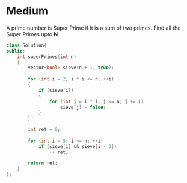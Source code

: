 # Medium

A prime number is Super Prime if it is a sum of two primes. Find all the Super Primes upto **N**.

```cpp
class Solution{
public:
    int superPrimes(int n)
    {
        vector<bool> sieve(n + 1, true);
        
        for (int i = 2; i * i <= n; ++i)
        {
            if (sieve[i])
            {
                for (int j = i * i; j <= n; j += i)
                    sieve[j] = false;
            }
        }
        
        int ret = 0;
        
        for (int i = 5; i <= n; ++i)
            if (sieve[i] && sieve[i - 2])
                ++ ret;
        
        return ret;
    }
};
```
